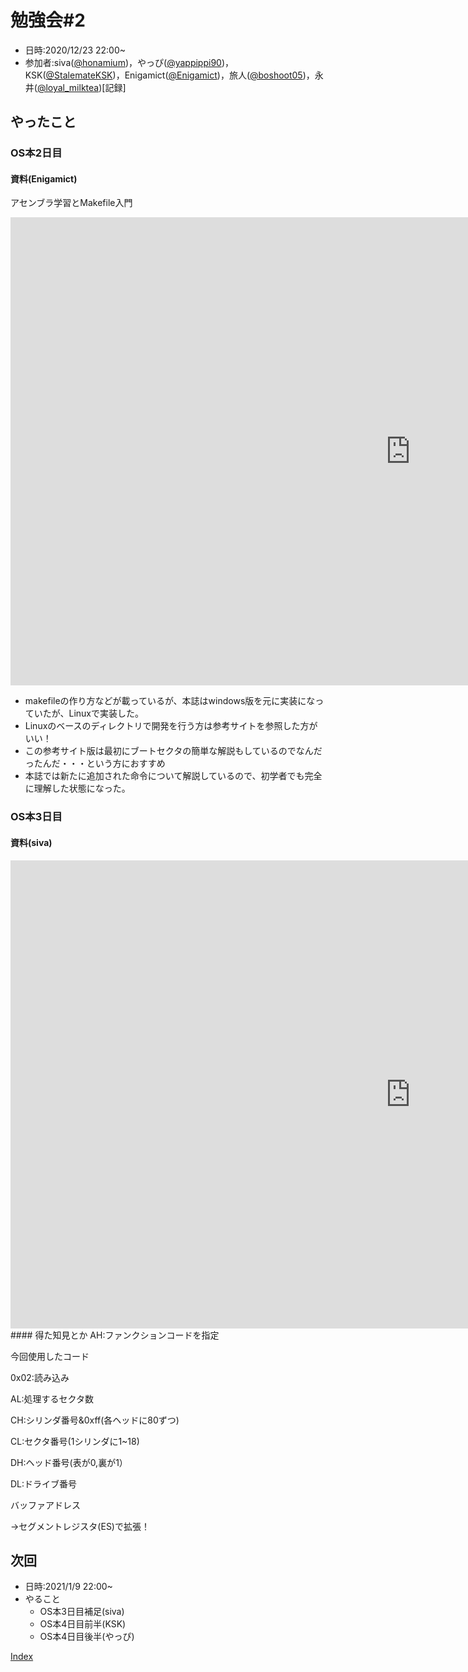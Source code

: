 # 勉強会#2
- 日時:2020/12/23 22:00~
- 参加者:siva([@honamium](https://twitter.com/honamium/ "twitter"))，やっぴ([@yappippi90](https://twitter.com/yappippi90/ "twitter"))，KSK([@StalemateKSK](https://twitter.com/StalemateKSK/ "twitter"))，Enigamict([@Enigamict](https://twitter.com/Enigamict/ "twitter"))，旅人([@boshoot05](https://twitter.com// "twitter"))，永井([@loyal_milktea](https://twitter.com/loyal_milktea/ "twitter"))[記録]

## やったこと

### OS本2日目
#### 資料(Enigamict)
アセンブラ学習とMakefile入門
<link rel="stylesheet" href="{{site.github.url}}/css/style.css" charset="utf-8">
<div class="g-slide">
<iframe src="https://docs.google.com/presentation/d/e/2PACX-1vRUj-r574_AF9LyoxslP0OMIlA0XtNwpngbNCqQ094wHWqMsesaztozKrngLIvSFWArJZvCradCR2UP/embed?start=false&loop=false&delayms=3000" frameborder="0" width="1280" height="749" allowfullscreen="true" mozallowfullscreen="true" webkitallowfullscreen="true"></iframe>
</div>
<!-- ここにEnigamictのスライドを埋め込む！ -->

* makefileの作り方などが載っているが、本誌はwindows版を元に実装になっていたが、Linuxで実装した。
* Linuxのベースのディレクトリで開発を行う方は参考サイトを参照した方がいい！
* この参考サイト版は最初にブートセクタの簡単な解説もしているのでなんだったんだ・・・という方におすすめ
* 本誌では新たに追加された命令について解説しているので、初学者でも完全に理解した状態になった。

### OS本3日目
#### 資料(siva)
<div class="g-slide">
<iframe src="https://docs.google.com/presentation/d/e/2PACX-1vQXIyQ0ao5jKQMVUFCSEdi7LsWjx_x1OCyUaVijsvstzM4pXvJVHAE99m4hNlVetZm_BwtzrYr4XrSp/embed?start=false&loop=false&delayms=3000" frameborder="0" width="1280" height="749" allowfullscreen="true" mozallowfullscreen="true" webkitallowfullscreen="true"></iframe>
</div>
#### 得た知見とか
AH:ファンクションコードを指定

今回使用したコード

0x02:読み込み

AL:処理するセクタ数

CH:シリンダ番号&0xff(各ヘッドに80ずつ)

CL:セクタ番号(1シリンダに1~18)

DH:ヘッド番号(表が0,裏が1）

DL:ドライブ番号

バッファアドレス

→セグメントレジスタ(ES)で拡張！



## 次回
- 日時:2021/1/9 22:00~
- やること
  - OS本3日目補足(siva)
  - OS本4日目前半(KSK)
  - OS本4日目後半(やっぴ)


<!-- [3回目](3day_log "議事録") -->

[Index](index)
